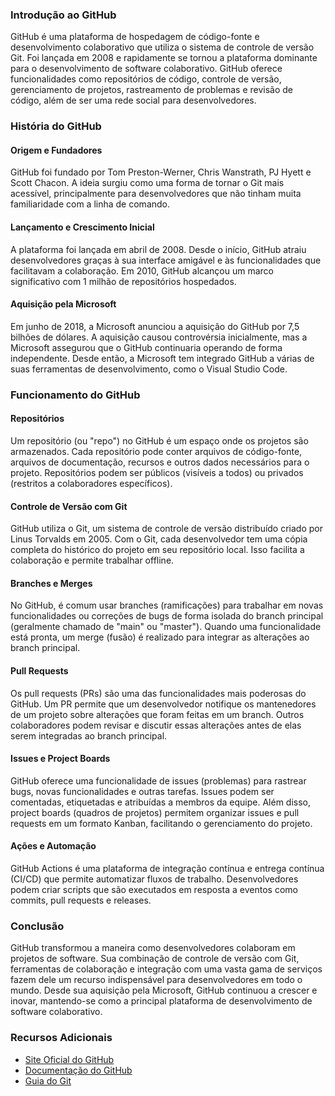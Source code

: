 ### Introdução ao GitHub

GitHub é uma plataforma de hospedagem de código-fonte e desenvolvimento colaborativo que utiliza o sistema de controle de versão Git. Foi lançada em 2008 e rapidamente se tornou a plataforma dominante para o desenvolvimento de software colaborativo. GitHub oferece funcionalidades como repositórios de código, controle de versão, gerenciamento de projetos, rastreamento de problemas e revisão de código, além de ser uma rede social para desenvolvedores.

### História do GitHub

#### Origem e Fundadores
GitHub foi fundado por Tom Preston-Werner, Chris Wanstrath, PJ Hyett e Scott Chacon. A ideia surgiu como uma forma de tornar o Git mais acessível, principalmente para desenvolvedores que não tinham muita familiaridade com a linha de comando.

#### Lançamento e Crescimento Inicial
A plataforma foi lançada em abril de 2008. Desde o início, GitHub atraiu desenvolvedores graças à sua interface amigável e às funcionalidades que facilitavam a colaboração. Em 2010, GitHub alcançou um marco significativo com 1 milhão de repositórios hospedados.

#### Aquisição pela Microsoft
Em junho de 2018, a Microsoft anunciou a aquisição do GitHub por 7,5 bilhões de dólares. A aquisição causou controvérsia inicialmente, mas a Microsoft assegurou que o GitHub continuaria operando de forma independente. Desde então, a Microsoft tem integrado GitHub a várias de suas ferramentas de desenvolvimento, como o Visual Studio Code.

### Funcionamento do GitHub

#### Repositórios
Um repositório (ou "repo") no GitHub é um espaço onde os projetos são armazenados. Cada repositório pode conter arquivos de código-fonte, arquivos de documentação, recursos e outros dados necessários para o projeto. Repositórios podem ser públicos (visíveis a todos) ou privados (restritos a colaboradores específicos).

#### Controle de Versão com Git
GitHub utiliza o Git, um sistema de controle de versão distribuído criado por Linus Torvalds em 2005. Com o Git, cada desenvolvedor tem uma cópia completa do histórico do projeto em seu repositório local. Isso facilita a colaboração e permite trabalhar offline.

#### Branches e Merges
No GitHub, é comum usar branches (ramificações) para trabalhar em novas funcionalidades ou correções de bugs de forma isolada do branch principal (geralmente chamado de "main" ou "master"). Quando uma funcionalidade está pronta, um merge (fusão) é realizado para integrar as alterações ao branch principal.

#### Pull Requests
Os pull requests (PRs) são uma das funcionalidades mais poderosas do GitHub. Um PR permite que um desenvolvedor notifique os mantenedores de um projeto sobre alterações que foram feitas em um branch. Outros colaboradores podem revisar e discutir essas alterações antes de elas serem integradas ao branch principal.

#### Issues e Project Boards
GitHub oferece uma funcionalidade de issues (problemas) para rastrear bugs, novas funcionalidades e outras tarefas. Issues podem ser comentadas, etiquetadas e atribuídas a membros da equipe. Além disso, project boards (quadros de projetos) permitem organizar issues e pull requests em um formato Kanban, facilitando o gerenciamento do projeto.

#### Ações e Automação
GitHub Actions é uma plataforma de integração contínua e entrega contínua (CI/CD) que permite automatizar fluxos de trabalho. Desenvolvedores podem criar scripts que são executados em resposta a eventos como commits, pull requests e releases.

### Conclusão

GitHub transformou a maneira como desenvolvedores colaboram em projetos de software. Sua combinação de controle de versão com Git, ferramentas de colaboração e integração com uma vasta gama de serviços fazem dele um recurso indispensável para desenvolvedores em todo o mundo. Desde sua aquisição pela Microsoft, GitHub continuou a crescer e inovar, mantendo-se como a principal plataforma de desenvolvimento de software colaborativo.

### Recursos Adicionais

- [Site Oficial do GitHub](https://github.com)
- [Documentação do GitHub](https://docs.github.com)
- [Guia do Git](https://git-scm.com/doc)